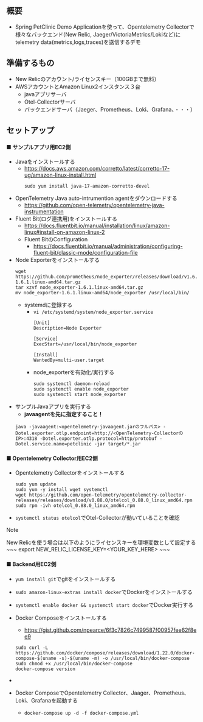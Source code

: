 ## 概要
- Spring PetClinic Demo Applicationを使って、Opentelemetry Collectorで様々なバックエンド(New Relic, Jaeger/VictoriaMetrics/Lokiなど)にtelemetry data(metrics,logs,traces)を送信するデモ

## 準備するもの
- New Relicのアカウント/ライセンスキー（100GBまで無料）
- AWSアカウントとAmazon Linux2インスタンス３台
  - javaアプリサーバ
  - Otel-Collectorサーバ
  - バックエンドサーバ（Jaeger、Prometheus、Loki、Grafana、・・・）

## セットアップ
#### ■ サンプルアプリ用EC2側
- Javaをインストールする
  - https://docs.aws.amazon.com/corretto/latest/corretto-17-ug/amazon-linux-install.html
    ~~~
    sudo yum install java-17-amazon-corretto-devel
    ~~~
- OpenTelemetry Java auto-intrumention agentをダウンロードする
  - https://github.com/open-telemetry/opentelemetry-java-instrumentation
- Fluent Bit(ログ連携用)をインストールする
  - https://docs.fluentbit.io/manual/installation/linux/amazon-linux#install-on-amazon-linux-2
  - Fluent BitのConfiguration
    - https://docs.fluentbit.io/manual/administration/configuring-fluent-bit/classic-mode/configuration-file
- Node Exporterをインストールする
  ~~~
  wget https://github.com/prometheus/node_exporter/releases/download/v1.6.1/node_exporter-1.6.1.linux-amd64.tar.gz
  tar xzvf node_exporter-1.6.1.linux-amd64.tar.gz
  mv node_exporter-1.6.1.linux-amd64/node_exporter /usr/local/bin/
  ~~~
  - systemdに登録する
    - `vi /etc/systemd/system/node_exporter.service`
      ~~~
      [Unit]
      Description=Node Exporter

      [Service]
      ExecStart=/usr/local/bin/node_exporter

      [Install]
      WantedBy=multi-user.target
      ~~~
    - node_exporterを有効化/実行する
      ~~~
      sudo systemctl daemon-reload
      sudo systemctl enable node_exporter
      sudo systemctl start node_exporter
      ~~~
- サンプルJavaアプリを実行する
  - **javaagentを先に指定すること！**
  ~~~
  java -javaagent:<opentelemetry-javaagent.jarのフルパス> -Dotel.exporter.otlp.endpoint=http://<OpenTelemetry-CollectorのIP>:4318 -Dotel.exporter.otlp.protocol=http/protobuf -Dotel.service.name=petclinic -jar target/*.jar
  ~~~

#### ■ Opentelemetry Collector用EC2側
- Opentelemetry Collectorをインストールする
  ~~~
  sudo yum update
  sudo yum -y install wget systemctl
  wget https://github.com/open-telemetry/opentelemetry-collector-releases/releases/download/v0.88.0/otelcol_0.88.0_linux_amd64.rpm
  sudo rpm -ivh otelcol_0.88.0_linux_amd64.rpm
  ~~~
- `systemctl status otelcol`でOtel-Collectorが動いていることを確認
> [!NOTE]  
> New Relicを使う場合は以下のようにライセンスキーを環境変数として設定する
    ~~~
    export NEW_RELIC_LICENSE_KEY=<YOUR_KEY_HERE>
    ~~~

#### ■ Backend用EC2側
- `yum install git`でgitをインストールする
- `sudo amazon-linux-extras install docker`でDockerをインストールする
- `systemctl enable docker && systemctl start docker`でDocker実行する
- Docker Composeをインストールする
  - https://gist.github.com/npearce/6f3c7826c7499587f00957fee62f8ee9
  ~~~
  sudo curl -L https://github.com/docker/compose/releases/download/1.22.0/docker-compose-$(uname -s)-$(uname -m) -o /usr/local/bin/docker-compose
  sudo chmod +x /usr/local/bin/docker-compose
  docker-compose version
  ~~~
- 

- Docker ComposeでOpentelemetry Collector、Jaager、Prometheus、Loki、Grafanaを起動する
  - `docker-compose up -d -f docker-compose.yml`
